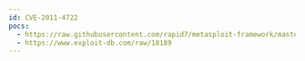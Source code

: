 ```yaml
---
id: CVE-2011-4722
pocs:
  - https://raw.githubusercontent.com/rapid7/metasploit-framework/master/modules/auxiliary/scanner/tftp/ipswitch_whatsupgold_tftp.rb
  - https://www.exploit-db.com/raw/18189
---
```

